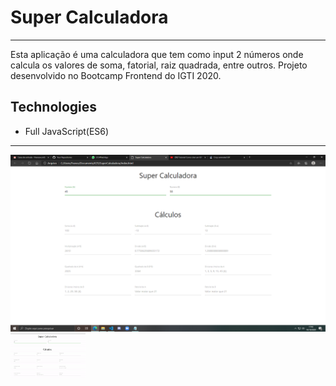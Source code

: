 ﻿# Super Calculadora
---
Esta aplicação é uma calculadora que tem como input 2 números onde calcula os valores de soma, fatorial, raiz quadrada, entre outros. Projeto desenvolvido no Bootcamp Frontend do IGTI 2020.

## Technologies

- Full JavaScript(ES6)

---
<div style="diplay: inline"> 
  <img src="screenshots\screenshot.png"/>
  <img style="width: 120px; height: auto" src="screenshots\gif.gif"/>
</div>

